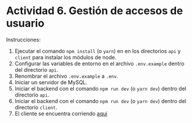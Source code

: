 # Actividad 6. Gestión de accesos de usuario

Instrucciones:

1. Ejecutar el comando `npm install` (o `yarn`) en en los directorios `api` y `client` para instalar los módulos de node.
2. Configurar las variables de entorno en el archivo `.env.example` dentro del directorio `api`.
3. Renombrar el archivo `.env.example` a `.env`.
4. Iniciar un servidor de MySQL.
5. Iniciar el backend con el comando `npm run dev` (o `yarn dev`) dentro del directorio `api`.
6. Iniciar el backend con el comando `npm run dev` (o `yarn dev`) dentro del directorio `client`.
7. El cliente se encuentra corriendo [aquí](http://localhost:3000)
